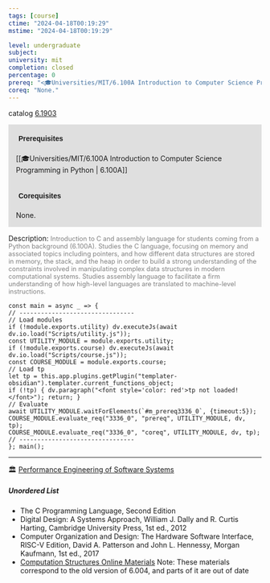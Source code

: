 ```yaml
---
tags: [course]
ctime: "2024-04-18T00:19:29"
mstime: "2024-04-18T00:19:29"

level: undergraduate
subject: 
university: mit
completion: closed
percentage: 0
prereq: "<🎓Universities/MIT/6.100A Introduction to Computer Science Programming in Python>"
coreq: "None."
---
```


catalog [6.1903](http://student.mit.edu/catalog/m6a.html#6.1903)

<span style="display: block; padding: 15px; background-color: rgb(100, 100, 100, 0.2);"><font id="m_prereq3336_0" style="display: block; font-family: Arial, sans-serif; font-weight: bold; padding: 5px">Prerequisites</font><br><span id="prereq3336_0">[[🎓Universities/MIT/6.100A Introduction to Computer Science Programming in Python | 6.100A]]</span></span>
<span style="display: block; padding: 15px; background-color: rgb(100, 100, 100, 0.2);"><font id="m_coreq3336_0" style="display: block; font-family: Arial, sans-serif; font-weight: bold; padding: 5px">Corequisites</font><br><span id="coreq3336_0">None.</span></span>

<font style="">Description:</font>
<font style="color: grey; font-size: 0.8rem;">Introduction to C and assembly language for students coming from a Python background (6.100A). Studies the C language, focusing on memory and associated topics including pointers, and how different data structures are stored in memory, the stack, and the heap in order to build a strong understanding of the constraints involved in manipulating complex data structures in modern computational systems. Studies assembly language to facilitate a firm understanding of how high-level languages are translated to machine-level instructions.</font>

```dataviewjs
const main = async _ => {
// --------------------------------
// Load modules
if (!module.exports.utility) dv.executeJs(await dv.io.load("Scripts/utility.js"));
const UTILITY_MODULE = module.exports.utility;
if (!module.exports.course) dv.executeJs(await dv.io.load("Scripts/course.js"));
const COURSE_MODULE = module.exports.course;
// Load tp
let tp = this.app.plugins.getPlugin("templater-obsidian").templater.current_functions_object;
if (!tp) { dv.paragraph("<font style='color: red'>tp not loaded!</font>"); return; }
// Evaluate
await UTILITY_MODULE.waitForElements(`#m_prereq3336_0`, {timeout:5});
COURSE_MODULE.evaluate_req("3336_0", "prereq", UTILITY_MODULE, dv, tp);
COURSE_MODULE.evaluate_req("3336_0", "coreq", UTILITY_MODULE, dv, tp);
// --------------------------------
}; main();
```

---

🏛️ [Performance Engineering of Software Systems](https://ocw.mit.edu/courses/6-172-performance-engineering-of-software-systems-fall-2018/)

##### Unordered List
- The C Programming Language, Second Edition
- Digital Design: A Systems Approach, William J. Dally and R. Curtis Harting, Cambridge University Press, 1st ed., 2012
- Computer Organization and Design: The Hardware Software Interface, RISC-V Edition, David A. Patterson and John L. Hennessy, Morgan Kaufmann, 1st ed., 2017
- [Computation Structures Online Materials](https://computationstructures.org/) Note: These materials correspond to the old version of 6.004, and parts of it are out of date
